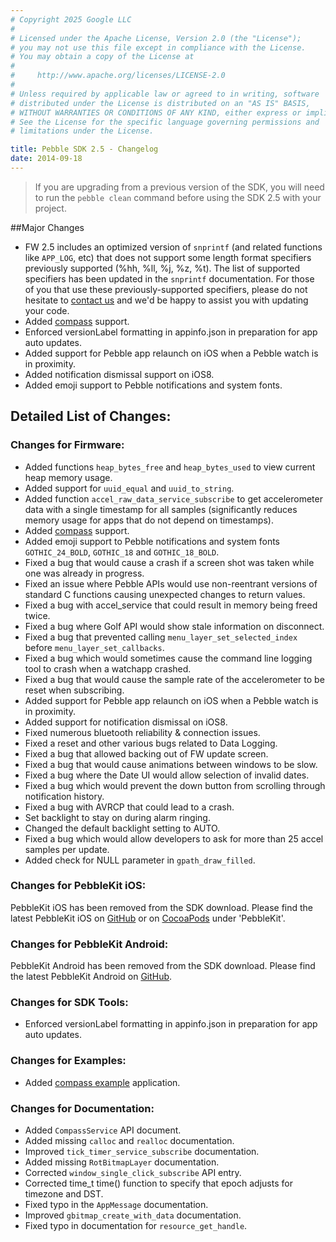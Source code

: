 ```yaml
---
# Copyright 2025 Google LLC
#
# Licensed under the Apache License, Version 2.0 (the "License");
# you may not use this file except in compliance with the License.
# You may obtain a copy of the License at
#
#     http://www.apache.org/licenses/LICENSE-2.0
#
# Unless required by applicable law or agreed to in writing, software
# distributed under the License is distributed on an "AS IS" BASIS,
# WITHOUT WARRANTIES OR CONDITIONS OF ANY KIND, either express or implied.
# See the License for the specific language governing permissions and
# limitations under the License.

title: Pebble SDK 2.5 - Changelog
date: 2014-09-18
---
```


>If you are upgrading from a previous version of the SDK, you will need to run the `pebble clean` command before using the SDK 2.5 with your project.

##Major Changes
* FW 2.5 includes an optimized version of ``snprintf`` (and related functions like ``APP_LOG``, etc) that does not support some length format specifiers previously supported (%hh, %ll, %j, %z, %t). The list of supported specifiers has been updated in the ``snprintf`` documentation. For those of you that use these previously-supported specifiers, please do not hesitate to [contact us](/contact) and we'd be happy to assist you with updating your code.
* Added [compass](/guides/events-and-services/compass) support.
* Enforced versionLabel formatting in appinfo.json in preparation for app auto updates.
* Added support for Pebble app relaunch on iOS when a Pebble watch is in proximity.
* Added notification dismissal support on iOS8.
* Added emoji support to Pebble notifications and system fonts.


## Detailed List of Changes:
### Changes for Firmware:
* Added functions ``heap_bytes_free`` and ``heap_bytes_used`` to view current heap memory usage.
* Added support for ``uuid_equal`` and ``uuid_to_string``.
* Added function ``accel_raw_data_service_subscribe`` to get accelerometer data with a single timestamp for all samples (significantly reduces memory usage for apps that do not depend on timestamps).
* Added [compass](/guides/events-and-services/compass) support.
* Added emoji support to Pebble notifications and system fonts `GOTHIC_24_BOLD`, `GOTHIC_18` and `GOTHIC_18_BOLD`.
* Fixed a bug that would cause a crash if a screen shot was taken while one was already in progress.
* Fixed an issue where Pebble APIs would use non-reentrant versions of standard C functions causing unexpected changes to return values.
* Fixed a bug with accel_service that could result in memory being freed twice.
* Fixed a bug where Golf API would show stale information on disconnect.
* Fixed a bug that prevented calling ``menu_layer_set_selected_index`` before ``menu_layer_set_callbacks``.
* Fixed a bug which would sometimes cause the command line logging tool to crash when a watchapp crashed.
* Fixed a bug that would cause the sample rate of the accelerometer to be reset when subscribing.
* Added support for Pebble app relaunch on iOS when a Pebble watch is in proximity.
* Added support for notification dismissal on iOS8.
* Fixed numerous bluetooth reliability & connection issues.
* Fixed a reset and other various bugs related to Data Logging.
* Fixed a bug that allowed backing out of FW update screen.
* Fixed a bug that would cause animations between windows to be slow.
* Fixed a bug where the Date UI would allow selection of invalid dates.
* Fixed a bug which would prevent the down button from scrolling through notification history.
* Fixed a bug with AVRCP that could lead to a crash.
* Set backlight to stay on during alarm ringing.
* Changed the default backlight setting to AUTO.
* Fixed a bug which would allow developers to ask for more than 25 accel samples per update.
* Added check for NULL parameter in ``gpath_draw_filled``.

### Changes for PebbleKit iOS:

PebbleKit iOS has been removed from the SDK download. Please find the latest PebbleKit iOS on [GitHub](https://github.com/pebble/pebble-ios-sdk) or on [CocoaPods](http://cocoapods.org/) under 'PebbleKit'.

### Changes for PebbleKit Android:

PebbleKit Android has been removed from the SDK download. Please find the latest PebbleKit Android on [GitHub](https://github.com/pebble/pebble-android-sdk).

### Changes for SDK Tools:

* Enforced versionLabel formatting in appinfo.json in preparation for app auto updates.

### Changes for Examples:

* Added [compass example]({{site.links.examples_org}}/feature-compass) application.

### Changes for Documentation:
* Added ``CompassService`` API document.
* Added missing ``calloc`` and ``realloc`` documentation.
* Improved ``tick_timer_service_subscribe`` documentation.
* Added missing ``RotBitmapLayer`` documentation.
* Corrected ``window_single_click_subscribe``	API entry.
* Corrected time_t time() function to specify that epoch adjusts for timezone and DST.
* Fixed typo in the ``AppMessage`` documentation.
* Improved ``gbitmap_create_with_data`` documentation.
* Fixed typo in documentation for ``resource_get_handle``.
